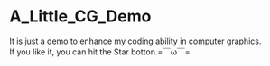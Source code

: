 # A_Little_CG_Demo

It is just a demo to enhance my coding ability in computer graphics.  
If you like it, you can hit the Star botton.=￣ω￣=

